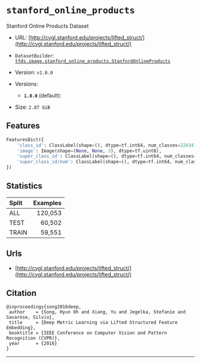 <div itemscope itemtype="http://schema.org/Dataset">
  <div itemscope itemprop="includedInDataCatalog" itemtype="http://schema.org/DataCatalog">
    <meta itemprop="name" content="TensorFlow Datasets" />
  </div>

  <meta itemprop="name" content="stanford_online_products" />
  <meta itemprop="description" content="Stanford Online Products Dataset&#10;&#10;To use this dataset:&#10;&#10;```&#10;import tensorflow_datasets as tfds&#10;&#10;ds = tfds.load('stanford_online_products')&#10;```&#10;" />
  <meta itemprop="url" content="https://www.tensorflow.org/datasets/catalog/stanford_online_products" />
  <meta itemprop="sameAs" content="http://cvgl.stanford.edu/projects/lifted_struct/" />
  <meta itemprop="citation" content="@inproceedings{song2016deep,&#10; author    = {Song, Hyun Oh and Xiang, Yu and Jegelka, Stefanie and Savarese, Silvio},&#10; title     = {Deep Metric Learning via Lifted Structured Feature Embedding},&#10; booktitle = {IEEE Conference on Computer Vision and Pattern Recognition (CVPR)},&#10; year      = {2016}&#10;}&#10;" />
</div>

# `stanford_online_products`

Stanford Online Products Dataset

*   URL:
    [http://cvgl.stanford.edu/projects/lifted_struct/](http://cvgl.stanford.edu/projects/lifted_struct/)
*   `DatasetBuilder`:
    [`tfds.image.stanford_online_products.StanfordOnlineProducts`](https://github.com/tensorflow/datasets/tree/master/tensorflow_datasets/image/stanford_online_products.py)
*   Version: `v1.0.0`
*   Versions:

    *   **`1.0.0`** (default):

*   Size: `2.87 GiB`

## Features
```python
FeaturesDict({
    'class_id': ClassLabel(shape=(), dtype=tf.int64, num_classes=22634),
    'image': Image(shape=(None, None, 3), dtype=tf.uint8),
    'super_class_id': ClassLabel(shape=(), dtype=tf.int64, num_classes=12),
    'super_class_id/num': ClassLabel(shape=(), dtype=tf.int64, num_classes=12),
})
```

## Statistics

Split | Examples
:---- | -------:
ALL   | 120,053
TEST  | 60,502
TRAIN | 59,551

## Urls

*   [http://cvgl.stanford.edu/projects/lifted_struct/](http://cvgl.stanford.edu/projects/lifted_struct/)

## Citation
```
@inproceedings{song2016deep,
 author    = {Song, Hyun Oh and Xiang, Yu and Jegelka, Stefanie and Savarese, Silvio},
 title     = {Deep Metric Learning via Lifted Structured Feature Embedding},
 booktitle = {IEEE Conference on Computer Vision and Pattern Recognition (CVPR)},
 year      = {2016}
}
```

--------------------------------------------------------------------------------
